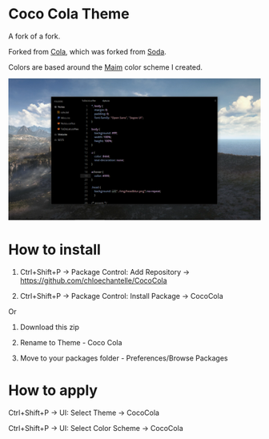 # Coco Cola Theme

A fork of a fork.

Forked from [Cola](https://github.com/nfour/Sublime-Theme-Cola), which was forked from [Soda](https://github.com/buymeasoda/soda-theme).

Colors are based around the [Maim](https://chloechantelle.deviantart.com/art/Maim-W10-629794242) color scheme I created.

![Preview](https://github.com/chloechantelle/CocoCola/blob/master/preview.png "Preview")

# How to install

1. Ctrl+Shift+P → Package Control: Add Repository → https://github.com/chloechantelle/CocoCola

2. Ctrl+Shift+P → Package Control: Install Package → CocoCola

Or

1. Download this zip

2. Rename to Theme - Coco Cola

3. Move to your packages folder - Preferences/Browse Packages


# How to apply

Ctrl+Shift+P → UI: Select Theme → CocoCola

Ctrl+Shift+P → UI: Select Color Scheme → CocoCola
